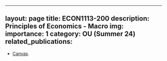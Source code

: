 
---
layout: page
title: ECON1113-200
description: Principles of Economics - Macro
img: 
importance: 1
category: OU (Summer 24)
related_publications:
---

+ [Canvas](https://canvas.ou.edu/courses/340992).

